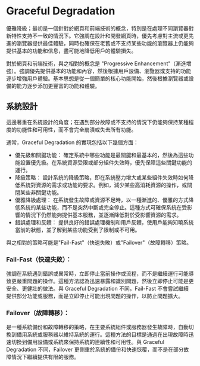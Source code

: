 # Graceful Degradation
優雅降級；最初是一個針對於網頁和前端技術的概念，特別是在處理不同瀏覽器對新特性支持不一致的情況下。它強調在設計和開發網頁時，優先考慮對主流或更先進的瀏覽器提供最佳體驗，同時也確保在老舊或不支持某些功能的瀏覽器上仍能夠提供基本的功能和信息，盡可能地降低用戶的體驗損失。

對於網頁和前端技術，與之相對的概念是 "Progressive Enhancement"（漸進增強）。強調優先提供基本的功能和內容，然後根據用戶設備、瀏覽器或支持的功能逐步增強用戶體驗。基本思想是從一個簡單的核心功能開始，然後根據瀏覽器或設備的能力逐步添加更豐富的功能和體驗。

## 系統設計
這邊著重在系統設計的角度；在遇到部分故障或不支持的情況下仍能夠保持某種程度的功能性和可用性，而不會完全崩潰或失去所有功能。

通常，Graceful Degradation 的實現包括以下幾個方面：

* 優先級和關鍵功能： 確定系統中哪些功能是最關鍵和最基本的，然後為這些功能設置優先級。在系統資源受限或部分組件失效時，優先保障這些關鍵功能的運行。
* 降級策略： 設計系統的降級策略，即在系統壓力增大或某些組件失效時如何降低系統對資源的需求或功能的要求。例如，減少某些高消耗資源的操作，或關閉某些非關鍵功能。
* 優雅降級處理： 在系統發生故障或資源不足時，以一種漸進的、優雅的方式降低系統的某些功能，而不是突然中斷或完全停止。這種方式可確保系統在受影響的情況下仍然能夠提供基本服務，並逐漸降低對於受影響資源的需求。
* 錯誤處理和反饋： 提供良好的錯誤處理機制和用戶反饋，使用戶能夠知曉系統當前的狀態，並了解到某些功能受到了限制或不可用。

與之相對的策略可能是"Fail-Fast"（快速失敗）或"Failover"（故障轉移）策略。

### Fail-Fast（快速失敗）：
強調在系統遇到錯誤或異常時，立即停止當前操作或流程，而不是繼續運行可能導致更嚴重問題的操作。這種方法認為迅速暴露和識別問題，然後立即停止可能是更安全、更健壯的做法。與 Graceful Degradation 不同，Fail-Fast 不會嘗試繼續提供部分功能或服務，而是立即停止可能出現問題的操作，以防止問題擴大。

### Failover（故障轉移）：
是一種系統備份和故障轉移的策略，在主要系統組件或服務器發生故障時，自動切換到備用系統或服務器以維持系統的運行。這種方法的目標是通過在出現故障時迅速切換到備用設備或系統來保持系統的連續性和可用性。與 Graceful Degradation 不同，Failover 更側重於系統的備份和快速恢覆，而不是在部分故障情況下繼續提供有限的服務。